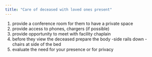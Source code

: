 ```yaml
---
title: "Care of deceased with loved ones present"
---
```

1) provide a conference room for them to have a private space
2) provide access to phones, chargers (if possible)
3) provide opportunity to meet with facility chaplain
4) before they view the deceased prepare the body
-side rails down
-chairs at side of the bed
5) evaluate the need for your presence or for privacy

